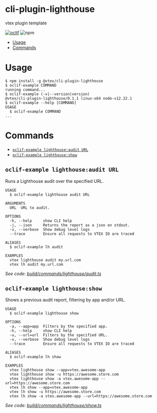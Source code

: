cli-plugin-lighthouse
===================

vtex plugin template

[![oclif](https://img.shields.io/badge/cli-oclif-brightgreen.svg)](https://oclif.io)
![npm](https://img.shields.io/npm/v/@vtex/cli-plugin-lighthouse)

<!-- toc -->
* [Usage](#usage)
* [Commands](#commands)
<!-- tocstop -->
# Usage
<!-- usage -->
```sh-session
$ npm install -g @vtex/cli-plugin-lighthouse
$ oclif-example COMMAND
running command...
$ oclif-example (-v|--version|version)
@vtex/cli-plugin-lighthouse/0.1.1 linux-x64 node-v12.22.1
$ oclif-example --help [COMMAND]
USAGE
  $ oclif-example COMMAND
...
```
<!-- usagestop -->
# Commands
<!-- commands -->
* [`oclif-example lighthouse:audit URL`](#oclif-example-lighthouseaudit-url)
* [`oclif-example lighthouse:show`](#oclif-example-lighthouseshow)

## `oclif-example lighthouse:audit URL`

Runs a Lighthouse audit over the specified URL.

```
USAGE
  $ oclif-example lighthouse audit URL

ARGUMENTS
  URL  URL to audit.

OPTIONS
  -h, --help     show CLI help
  -j, --json     Returns the report as a json on stdout.
  -v, --verbose  Show debug level logs
  --trace        Ensure all requests to VTEX IO are traced

ALIASES
  $ oclif-example lh audit

EXAMPLES
  vtex lighthouse audit my.url.com
  vtex lh audit my.url.com
```

_See code: [build/commands/lighthouse/audit.ts](https://github.com/vtex/cli-plugin-lighthouse/blob/v0.1.1/build/commands/lighthouse/audit.ts)_

## `oclif-example lighthouse:show`

Shows a previous audit report, filtering by app and/or URL.

```
USAGE
  $ oclif-example lighthouse show

OPTIONS
  -a, --app=app  Filters by the specified app.
  -h, --help     show CLI help
  -u, --url=url  Filters by the specified URL.
  -v, --verbose  Show debug level logs
  --trace        Ensure all requests to VTEX IO are traced

ALIASES
  $ oclif-example lh show

EXAMPLES
  vtex lighthouse show --app=vtex.awesome-app
  vtex lighthouse show -u https://awesome.store.com
  vtex lighthouse show -a vtex.awesome-app --url=https://awesome.store.com
  vtex lh show --app=vtex.awesome-app
  vtex lh show -u https://awesome.store.com
  vtex lh show -a vtex.awesome-app --url=https://awesome.store.com
```

_See code: [build/commands/lighthouse/show.ts](https://github.com/vtex/cli-plugin-lighthouse/blob/v0.1.1/build/commands/lighthouse/show.ts)_
<!-- commandsstop -->
